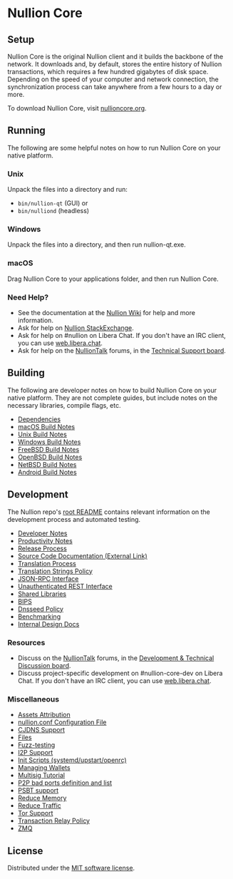 Nullion Core
=============

Setup
---------------------
Nullion Core is the original Nullion client and it builds the backbone of the network. It downloads and, by default, stores the entire history of Nullion transactions, which requires a few hundred gigabytes of disk space. Depending on the speed of your computer and network connection, the synchronization process can take anywhere from a few hours to a day or more.

To download Nullion Core, visit [nullioncore.org](https://bitcoincore.org/en/download/).

Running
---------------------
The following are some helpful notes on how to run Nullion Core on your native platform.

### Unix

Unpack the files into a directory and run:

- `bin/nullion-qt` (GUI) or
- `bin/nulliond` (headless)

### Windows

Unpack the files into a directory, and then run nullion-qt.exe.

### macOS

Drag Nullion Core to your applications folder, and then run Nullion Core.

### Need Help?

* See the documentation at the [Nullion Wiki](https://en.nullion.it/wiki/Main_Page)
for help and more information.
* Ask for help on [Nullion StackExchange](https://nullion.stackexchange.com).
* Ask for help on #nullion on Libera Chat. If you don't have an IRC client, you can use [web.libera.chat](https://web.libera.chat/#nullion).
* Ask for help on the [NullionTalk](https://nulliontalk.org/) forums, in the [Technical Support board](https://nulliontalk.org/index.php?board=4.0).

Building
---------------------
The following are developer notes on how to build Nullion Core on your native platform. They are not complete guides, but include notes on the necessary libraries, compile flags, etc.

- [Dependencies](dependencies.md)
- [macOS Build Notes](build-osx.md)
- [Unix Build Notes](build-unix.md)
- [Windows Build Notes](build-windows.md)
- [FreeBSD Build Notes](build-freebsd.md)
- [OpenBSD Build Notes](build-openbsd.md)
- [NetBSD Build Notes](build-netbsd.md)
- [Android Build Notes](build-android.md)

Development
---------------------
The Nullion repo's [root README](/README.md) contains relevant information on the development process and automated testing.

- [Developer Notes](developer-notes.md)
- [Productivity Notes](productivity.md)
- [Release Process](release-process.md)
- [Source Code Documentation (External Link)](https://doxygen.nullioncore.org/)
- [Translation Process](translation_process.md)
- [Translation Strings Policy](translation_strings_policy.md)
- [JSON-RPC Interface](JSON-RPC-interface.md)
- [Unauthenticated REST Interface](REST-interface.md)
- [Shared Libraries](shared-libraries.md)
- [BIPS](bips.md)
- [Dnsseed Policy](dnsseed-policy.md)
- [Benchmarking](benchmarking.md)
- [Internal Design Docs](design/)

### Resources
* Discuss on the [NullionTalk](https://nulliontalk.org/) forums, in the [Development & Technical Discussion board](https://nulliontalk.org/index.php?board=6.0).
* Discuss project-specific development on #nullion-core-dev on Libera Chat. If you don't have an IRC client, you can use [web.libera.chat](https://web.libera.chat/#nullion-core-dev).

### Miscellaneous
- [Assets Attribution](assets-attribution.md)
- [nullion.conf Configuration File](nullion-conf.md)
- [CJDNS Support](cjdns.md)
- [Files](files.md)
- [Fuzz-testing](fuzzing.md)
- [I2P Support](i2p.md)
- [Init Scripts (systemd/upstart/openrc)](init.md)
- [Managing Wallets](managing-wallets.md)
- [Multisig Tutorial](multisig-tutorial.md)
- [P2P bad ports definition and list](p2p-bad-ports.md)
- [PSBT support](psbt.md)
- [Reduce Memory](reduce-memory.md)
- [Reduce Traffic](reduce-traffic.md)
- [Tor Support](tor.md)
- [Transaction Relay Policy](policy/README.md)
- [ZMQ](zmq.md)

License
---------------------
Distributed under the [MIT software license](/COPYING).
